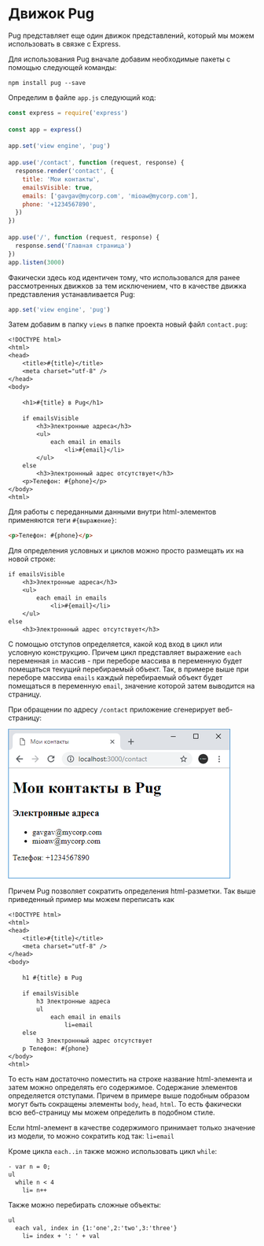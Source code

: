# Движок Pug

Pug представляет еще один движок представлений, который мы можем использовать в связке с Express.

Для использования Pug вначале добавим необходимые пакеты с помощью следующей команды:

```
npm install pug --save
```

Определим в файле `app.js` следующий код:

```js
const express = require('express')

const app = express()

app.set('view engine', 'pug')

app.use('/contact', function (request, response) {
  response.render('contact', {
    title: 'Мои контакты',
    emailsVisible: true,
    emails: ['gavgav@mycorp.com', 'mioaw@mycorp.com'],
    phone: '+1234567890',
  })
})

app.use('/', function (request, response) {
  response.send('Главная страница')
})
app.listen(3000)
```

Факически здесь код идентичен тому, что использовался для ранее рассмотренных движков за тем исключением, что в качестве движка представления устанавливается Pug:

```js
app.set('view engine', 'pug')
```

Затем добавим в папку `views` в папке проекта новый файл `contact.pug`:

```
<!DOCTYPE html>
<html>
<head>
    <title>#{title}</title>
    <meta charset="utf-8" />
</head>
<body>

    <h1>#{title} в Pug</h1>

    if emailsVisible
        <h3>Электронные адреса</h3>
        <ul>
            each email in emails
                <li>#{email}</li>
        </ul>
    else
        <h3>Электроннный адрес отсутствует</h3>
    <p>Телефон: #{phone}</p>
</body>
<html>
```

Для работы с переданными данными внутри html-элементов применяются теги `#{выражение}`:

```html
<p>Телефон: #{phone}</p>
```

Для определения условных и циклов можно просто размещать их на новой строке:

```
if emailsVisible
    <h3>Электронные адреса</h3>
    <ul>
        each email in emails
            <li>#{email}</li>
    </ul>
else
    <h3>Электроннный адрес отсутствует</h3>
```

С помощью отступов определяется, какой код вход в цикл или условную конструкцию. Причем цикл представляет выражение `each` переменная `in` массив - при переборе массива в переменную будет помещаться текущий перебираемый объект. Так, в примере выше при переборе массива `emails` каждый перебираемый объект будет помещаться в переменную `email`, значение которой затем выводится на страницу.

При обращении по адресу `/contact` приложение сгенерирует веб-страницу:

![4.30.png](4.30.png)

Причем Pug позволяет сократить определения html-разметки. Так выше приведенный пример мы можем переписать как

```
<!DOCTYPE html>
<html>
<head>
    <title>#{title}</title>
    <meta charset="utf-8" />
</head>
<body>

    h1 #{title} в Pug

    if emailsVisible
        h3 Электронные адреса
        ul
            each email in emails
                li=email
    else
        h3 Электроннный адрес отсутствует
    p Телефон: #{phone}
</body>
<html>
```

То есть нам достаточно поместить на строке название html-элемента и затем можно определять его содержимое. Содержание элементов определяется отступами. Причем в примере выше подобным образом могут быть сокращены элементы `body`, `head`, `html`. То есть факически всю веб-страницу мы можем определить в подобном стиле.

Если html-элемент в качестве содержимого принимает только значение из модели, то можно сократить код так: `li=email`

Кроме цикла `each..in` также можно использовать цикл `while`:

```
- var n = 0;
ul
  while n < 4
    li= n++
```

Также можно перебирать сложные объекты:

```
ul
  each val, index in {1:'one',2:'two',3:'three'}
    li= index + ': ' + val
```
